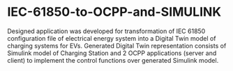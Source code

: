 # IEC-61850-to-OCPP-and-SIMULINK
Designed application was developed for transformation of IEC 61850 configuration file of electrical energy system into a Digital Twin model of charging systems for EVs. Generated Digital Twin representation consists of Simulink model of Charging Station and 2 OCPP applications (server and client) to implement the control functions over generated Simulink model. 
